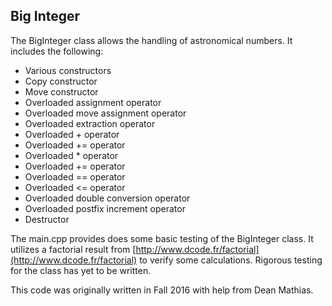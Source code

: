 ## Big Integer

The BigInteger class allows the handling of astronomical numbers. It includes the following:

* Various constructors
* Copy constructor
* Move constructor
* Overloaded assignment operator
* Overloaded move assignment operator
* Overloaded extraction operator
* Overloaded + operator
* Overloaded += operator
* Overloaded * operator
* Overloaded += operator
* Overloaded == operator
* Overloaded <= operator
* Overloaded double conversion operator
* Overloaded postfix increment operator
* Destructor

The main.cpp provides does some basic testing of the BigInteger class. It utilizes a factorial result from [http://www.dcode.fr/factorial](http://www.dcode.fr/factorial) to verify some calculations. Rigorous testing for the class has yet to be written.

This code was originally written in Fall 2016 with help from Dean Mathias.